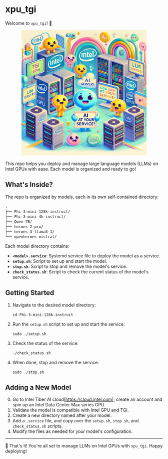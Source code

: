 # xpu_tgi

Welcome to `xpu_tgi`! 🚀  
<div align="center">
<img src="./hi_tgi.jpg" alt="TGI LLM Servers" width="400"/>
</div>

This repo helps you deploy and manage large language models (LLMs) on Intel GPUs with ease. Each model is organized and ready to go!

## What's Inside?

The repo is organized by models, each in its own self-contained directory:

```
.
├── Phi-3-mini-128k-instruct/
├── Phi-3-mini-4k-instruct/
├── Qwen-7B/
├── hermes-2-pro/
├── hermes-3-llama3-1/
└── openhermes-mistral/
```

Each model directory contains:
- **`<model>.service`**: Systemd service file to deploy the model as a service.
- **`setup.sh`**: Script to set up and start the model.
- **`stop.sh`**: Script to stop and remove the model's service.
- **`check_status.sh`**: Script to check the current status of the model's service.

## Getting Started

1. Navigate to the desired model directory:
   ```
   cd Phi-3-mini-128k-instruct
   ```

2. Run the `setup.sh` script to set up and start the service:
   ```
   sudo ./setup.sh
   ```

3. Check the status of the service:
   ```
   ./check_status.sh
   ```

4. When done, stop and remove the service:
   ```
   sudo ./stop.sh
   ```

## Adding a New Model

0. Go to Intel Tiber AI cloud[https://cloud.intel.com], create an account and spin up an Intel Data Center Max series GPU.
1. Validate the model is compatible with Intel GPU and TGI.
2. Create a new directory named after your model.
3. Add a `.service` file, and copy over the `setup.sh`, `stop.sh`, and `check_status.sh` scripts.
4. Modify the files as needed for your model's configuration.
---

🎉 That's it! You're all set to manage LLMs on Intel GPUs with `xpu_tgi`. Happy deploying!

